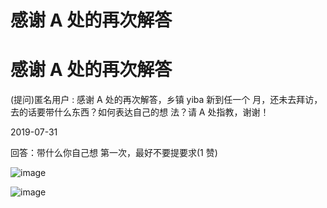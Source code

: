 # 感谢 A 处的再次解答

# 感谢 A 处的再次解答

(提问)匿名用户 : 感谢 A 处的再次解答，乡镇 yiba 新到任一个 月，还未去拜访，去的话要带什么东西？如何表达自己的想 法？请 A 处指教，谢谢！

2019-07-31

回答：带什么你自己想 第一次，最好不要提要求(1 赞)

![image](img/Image_094.png)

![image](img/Image_095.png)
